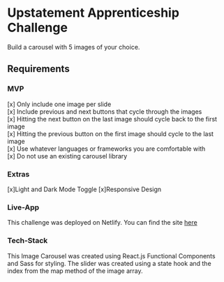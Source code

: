 # Upstatement Apprenticeship Challenge

Build a carousel with 5 images of your choice.

## Requirements

### MVP

[x] Only include one image per slide
<br />
[x] Include previous and next buttons that cycle through the images
<br />
[x] Hitting the next button on the last image should cycle back to the first image
<br />
[x] Hitting the previous button on the first image should cycle to the last image
<br />
[x] Use whatever languages or frameworks you are comfortable with
<br />
[x] Do not use an existing carousel library

### Extras

[x]Light and Dark Mode Toggle
[x]Responsive Design

### Live-App

This challenge was deployed on Netlify. You can find the site [here](https://upstatement-challenge.netlify.app)

### Tech-Stack 
This Image Carousel was created using React.js Functional Components and Sass for styling. The slider was created using a state hook and the index from the map method of the image array. 